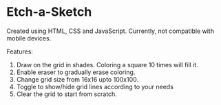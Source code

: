 # Etch-a-Sketch
Created using HTML, CSS and JavaScript. Currently, not compatible with mobile devices.

Features:
1. Draw on the grid in shades. Coloring a square 10 times will fill it.
2. Enable eraser to gradually erase coloring.
3. Change grid size from 16x16 upto 100x100.
4. Toggle to show/hide grid lines according to your needs
5. Clear the grid to start from scratch.
